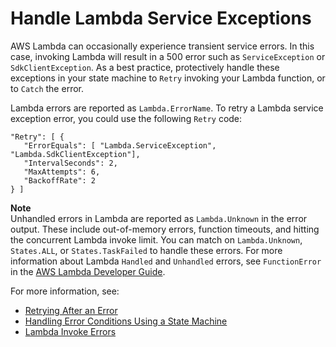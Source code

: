 # Handle Lambda Service Exceptions<a name="bp-lambda-serviceexception"></a>

AWS Lambda can occasionally experience transient service errors\. In this case, invoking Lambda will result in a 500 error such as `ServiceException` or `SdkClientException`\. As a best practice, protectively handle these exceptions in your state machine to `Retry` invoking your Lambda function, or to `Catch` the error\.

Lambda errors are reported as `Lambda.ErrorName`\. To retry a Lambda service exception error, you could use the following `Retry` code:

```
"Retry": [ {
   "ErrorEquals": [ "Lambda.ServiceException", "Lambda.SdkClientException"],
   "IntervalSeconds": 2,
   "MaxAttempts": 6,
   "BackoffRate": 2
} ]
```

**Note**  
Unhandled errors in Lambda are reported as `Lambda.Unknown` in the error output\. These include out\-of\-memory errors, function timeouts, and hitting the concurrent Lambda invoke limit\. You can match on `Lambda.Unknown`, `States.ALL`, or `States.TaskFailed` to handle these errors\. For more information about Lambda `Handled` and `Unhandled` errors, see `FunctionError` in the [AWS Lambda Developer Guide](http://docs.aws.amazon.com/lambda/latest/dg/API_Invoke.html#API_Invoke_ResponseSyntax)\. 

For more information, see:
+ [Retrying After an Error](concepts-error-handling.md#error-handling-retrying-after-an-error)
+ [Handling Error Conditions Using a State Machine](tutorial-handling-error-conditions.md)
+ [Lambda Invoke Errors](http://docs.aws.amazon.com/lambda/latest/dg/API_Invoke.html#API_Invoke_Errors)
